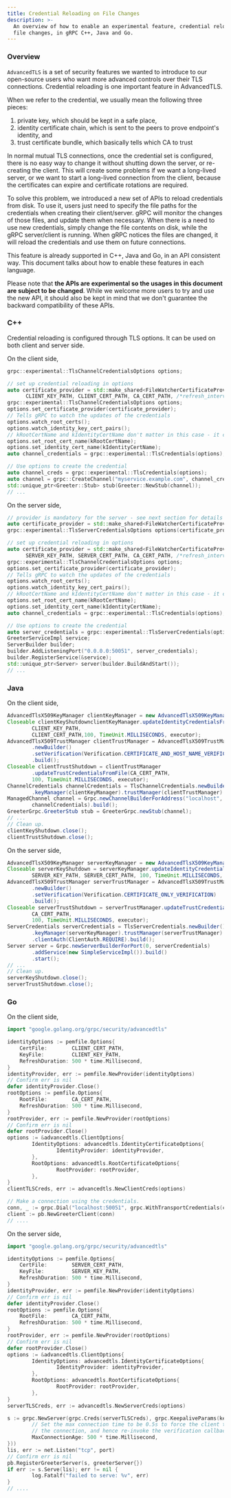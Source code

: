 ```yaml
---
title: Credential Reloading on File Changes
description: >-
  An overview of how to enable an experimental feature, credential reloading on 
  file changes, in gRPC C++, Java and Go.
---
```


### Overview

`AdvancedTLS` is a set of security features we wanted to introduce to our 
open-source users who want more advanced controls over their TLS connections. 
Credential reloading is one important feature in AdvancedTLS.

When we refer to the credential, we usually mean the following three pieces:
1. private key, which should be kept in a safe place,
2. identity certificate chain, which is sent to the peers to prove endpoint's 
identity, and
3. trust certificate bundle, which basically tells which CA to trust

In normal mutual TLS connections, once the credential set is configured, there 
is no easy way to change it without shutting down the server, or re-creating the 
client. This will create some problems if we want a long-lived server, or we 
want to start a long-lived connection from the client, because the certificates 
can expire and certificate rotations are required.

To solve this problem, we introduced a new set of APIs to reload credentials 
from disk. To use it, users just need to specify the file paths for the 
credentials when creating their client/server. gRPC will monitor the changes of 
those files, and update them when necessary. When there is a need to use new 
credentials, simply change the file contents on disk, while the gRPC 
server/client is running. When gRPC notices the files are changed, it will 
reload the credentials and use them on future connections.

This feature is already supported in C++, Java and Go, in an API consistent way. 
This document talks about how to enable these features in each language.

Please note that **the APIs are experimental so the usages in this document are 
subject to be changed**. While we welcome more users to try and use the new API, 
it should also be kept in mind that we don't guarantee the backward 
compatibility of these APIs.


### C++

Credential reloading is configured through TLS options. It can be used on both 
client and server side.

On the client side,

``` cpp
grpc::experimental::TlsChannelCredentialsOptions options;

// set up credential reloading in options
auto certificate_provider = std::make_shared<FileWatcherCertificateProvider>(
      CLIENT_KEY_PATH, CLIENT_CERT_PATH, CA_CERT_PATH, /*refresh_interval_sec=*/1);
grpc::experimental::TlsChannelCredentialsOptions options;
options.set_certificate_provider(certificate_provider);
// Tells gRPC to watch the updates of the credentials
options.watch_root_certs();
options.watch_identity_key_cert_pairs();
// kRootCertName and kIdentityCertName don't matter in this case - it can be any string that you wish to have as a alias for the cert name, or just use an empty string
options.set_root_cert_name(kRootCertName);
options.set_identity_cert_name(kIdentityCertName);
auto channel_credentials = grpc::experimental::TlsCredentials(options);

// Use options to create the credential
auto channel_creds = grpc::experimental::TlsCredentials(options);
auto channel = grpc::CreateChannel("myservice.example.com", channel_creds);
std::unique_ptr<Greeter::Stub> stub(Greeter::NewStub(channel));
// ...
```
On the server side,

``` cpp
// provider is mandatory for the server - see next section for details
auto certificate_provider = std::make_shared<FileWatcherCertificateProvider>(...);
grpc::experimental::TlsServerCredentialsOptions options(certificate_provider);

// set up credential reloading in options
auto certificate_provider = std::make_shared<FileWatcherCertificateProvider>(
      SERVER_KEY_PATH, SERVER_CERT_PATH, CA_CERT_PATH, /*refresh_interval_sec=*/1);
grpc::experimental::TlsChannelCredentialsOptions options;
options.set_certificate_provider(certificate_provider);
// Tells gRPC to watch the updates of the credentials
options.watch_root_certs();
options.watch_identity_key_cert_pairs();
// kRootCertName and kIdentityCertName don't matter in this case - it can be any string that you wish to have as a alias for the cert name, or just use an empty string
options.set_root_cert_name(kRootCertName);
options.set_identity_cert_name(kIdentityCertName);
auto channel_credentials = grpc::experimental::TlsCredentials(options);

// Use options to create the credential
auto server_credentials = grpc::experimental::TlsServerCredentials(options);
GreeterServiceImpl service;
ServerBuilder builder;
builder.AddListeningPort("0.0.0.0:50051", server_credentials);
builder.RegisterService(&service);
std::unique_ptr<Server> server(builder.BuildAndStart());
// ...
```

### Java

On the client side,

``` java
AdvancedTlsX509KeyManager clientKeyManager = new AdvancedTlsX509KeyManager();
Closeable clientKeyShutdownclientKeyManager.updateIdentityCredentialsFromFile(
        CLIENT_KEY_PATH,
        CLIENT_CERT_PATH,100, TimeUnit.MILLISECONDS, executor);
AdvancedTlsX509TrustManager clientTrustManager = AdvancedTlsX509TrustManager
        .newBuilder()
        .setVerification(Verification.CERTIFICATE_AND_HOST_NAME_VERIFICATION)
        .build();
Closeable clientTrustShutdown = clientTrustManager
        .updateTrustCredentialsFromFile(CA_CERT_PATH,
        100, TimeUnit.MILLISECONDS, executor);
ChannelCredentials channelCredentials = TlsChannelCredentials.newBuilder()
        .keyManager(clientKeyManager).trustManager(clientTrustManager).build();
ManagedChannel channel = Grpc.newChannelBuilderForAddress("localhost", 50051,   
        channelCredentials).build();
GreeterGrpc.GreeterStub stub = GreeterGrpc.newStub(channel);
// ...
// Clean up.
clientKeyShutdown.close();
clientTrustShutdown.close();
```
On the server side,

``` java
AdvancedTlsX509KeyManager serverKeyManager = new AdvancedTlsX509KeyManager();
Closeable serverKeyShutdown = serverKeyManager.updateIdentityCredentialsFromFile(
        SERVER_KEY_PATH, SERVER_CERT_PATH, 100, TimeUnit.MILLISECONDS, executor);
AdvancedTlsX509TrustManager serverTrustManager = AdvancedTlsX509TrustManager
        .newBuilder()
        .setVerification(Verification.CERTIFICATE_ONLY_VERIFICATION)
        .build();
Closeable serverTrustShutdown = serverTrustManager.updateTrustCredentialsFromFile(
        CA_CERT_PATH,
        100, TimeUnit.MILLISECONDS, executor);
ServerCredentials serverCredentials = TlsServerCredentials.newBuilder()
        .keyManager(serverKeyManager).trustManager(serverTrustManager)
        .clientAuth(ClientAuth.REQUIRE).build();
Server server = Grpc.newServerBuilderForPort(0, serverCredentials)
        .addService(new SimpleServiceImpl()).build()
        .start();
// ...
// Clean up.
serverKeyShutdown.close();
serverTrustShutdown.close();
```

### Go

On the client side,

``` go
import "google.golang.org/grpc/security/advancedtls"

identityOptions := pemfile.Options{
    CertFile:        CLIENT_CERT_PATH,
    KeyFile:         CLIENT_KEY_PATH,
    RefreshDuration: 500 * time.Millisecond,
}
identityProvider, err := pemfile.NewProvider(identityOptions)
// Confirm err is nil
defer identityProvider.Close()
rootOptions := pemfile.Options{
    RootFile:        CA_CERT_PATH,
    RefreshDuration: 500 * time.Millisecond,
}
rootProvider, err := pemfile.NewProvider(rootOptions)
// Confirm err is nil
defer rootProvider.Close()
options := &advancedtls.ClientOptions{
        IdentityOptions: advancedtls.IdentityCertificateOptions{
                IdentityProvider: identityProvider,
        },
        RootOptions: advancedtls.RootCertificateOptions{
                RootProvider: rootProvider,
        },
}
clientTLSCreds, err := advancedtls.NewClientCreds(options)

// Make a connection using the credentials.
conn, _ := grpc.Dial("localhost:50051", grpc.WithTransportCredentials(clientCreds))
client := pb.NewGreeterClient(conn)
// ....
```
On the server side,

``` go
import "google.golang.org/grpc/security/advancedtls"

identityOptions := pemfile.Options{
    CertFile:        SERVER_CERT_PATH,
    KeyFile:         SERVER_KEY_PATH,
    RefreshDuration: 500 * time.Millisecond,
}
identityProvider, err := pemfile.NewProvider(identityOptions)
// Confirm err is nil
defer identityProvider.Close()
rootOptions := pemfile.Options{
    RootFile:        CA_CERT_PATH,
    RefreshDuration: 500 * time.Millisecond,
}
rootProvider, err := pemfile.NewProvider(rootOptions)
// Confirm err is nil
defer rootProvider.Close()
options := &advancedtls.ClientOptions{
        IdentityOptions: advancedtls.IdentityCertificateOptions{
                IdentityProvider: identityProvider,
        },
        RootOptions: advancedtls.RootCertificateOptions{
                RootProvider: rootProvider,
        },
}
serverTLSCreds, err := advancedtls.NewServerCreds(options)

s := grpc.NewServer(grpc.Creds(serverTLSCreds), grpc.KeepaliveParams(keepalive.ServerParameters{
        // Set the max connection time to be 0.5s to force the client to re-establish 
        // the connection, and hence re-invoke the verification callback.
        MaxConnectionAge: 500 * time.Millisecond,
}))
lis, err := net.Listen("tcp", port)
// Confirm err is nil
pb.RegisterGreeterServer(s, greeterServer{})
if err := s.Serve(lis); err != nil {
        log.Fatalf("failed to serve: %v", err)
}
// ....
```
